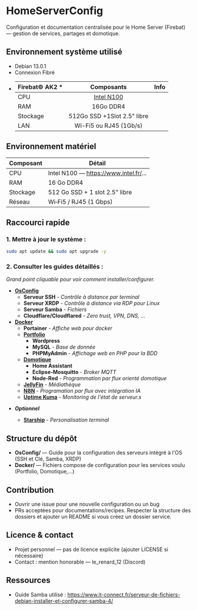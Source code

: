 # HomeServerConfig

Configuration et documentation centralisée pour le Home Server (Firebat) — gestion de services, partages et domotique.

## Environnement système utilisé

- Debian 13.0.1
- Connexion Fibré
- | Firebat© AK2 \* |                                                                Composants                                                                 | Info |
  | --------------- | :---------------------------------------------------------------------------------------------------------------------------------------: | ---- |
  | CPU             | [Intel N100](https://www.intel.fr/content/www/fr/fr/products/sku/231803/intel-processor-n100-6m-cache-up-to-3-40-ghz/specifications.html) |
  | RAM             |                                                                 16Go DDR4                                                                 |
  | Stockage        |                                                        512Go SSD +1Slot 2.5" libre                                                        |
  | LAN             |                                                          Wi-Fi5 ou RJ45 (1Gb/s)                                                           |

## Environnement matériel

| Composant | Détail                                |
| --------- | ------------------------------------- |
| CPU       | Intel N100 — https://www.intel.fr/... |
| RAM       | 16 Go DDR4                            |
| Stockage  | 512 Go SSD + 1 slot 2.5" libre        |
| Réseau    | Wi‑Fi5 / RJ45 (1 Gbps)                |

## Raccourci rapide

### 1. Mettre à jour le système :

```bash
sudo apt update && sudo apt upgrade -y
```

### 2. Consulter les guides détaillés :

_Grand point cliquable pour voir comment installer/configurer._

- [**OsConfig**]()
  - **Serveur SSH** - _Contrôle à distance par terminal_
  - **Serveur XRDP** - _Contrôle à distance via RDP pour Linux_
  - **Serveur Samba** - _Fichiers_
  - **Cloudflare/Cloudflared** - _Zero trust, VPN, DNS, ..._
- [**Docker**]()
  - **Portainer** - _Affiche web pour docker_
  - [**Portfolio**]()
    - **Wordpress**
    - **MySQL** - _Base de donnée_
    - **PHPMyAdmin** - _Affichage web en PHP pour la BDD_
  - [**Domotique**]()
    - **Home Assistant**
    - **Eclipse-Mosquitto** - _Broker MQTT_
    - **Node-Red** - _Programmation par flux orienté domotique_
  - [**JellyFin**]() - _Médiathèque_
  - [**N8N**]() - _Programation par flux avec intégration IA_
  - [**Uptime Kuma**]() - _Monitoring de l'état de serveur.s_

* **_Optionnel_**

  - [**Starship**]() - _Personalisation terminal_

## Structure du dépôt

- **OsConfig/** — Guide pour la configuration des serveurs intégré à l'OS (SSH et Clé, Samba, XRDP)
- **Docker/** — Fichiers compose de configuration pour les services voulu (Portfolio, Domotique,...)

## Contribution

- Ouvrir une issue pour une nouvelle configuration ou un bug
- PRs acceptées pour documentations/recipes. Respecter la structure des dossiers et ajouter un README si vous créez un dossier service.

## Licence & contact

- Projet personnel — pas de licence explicite (ajouter LICENSE si nécessaire)
- Contact : mention honorable — le_renard_12 (Discord)

## Ressources

- Guide Samba utilisé : https://www.it-connect.fr/serveur-de-fichiers-debian-installer-et-configurer-samba-4/
